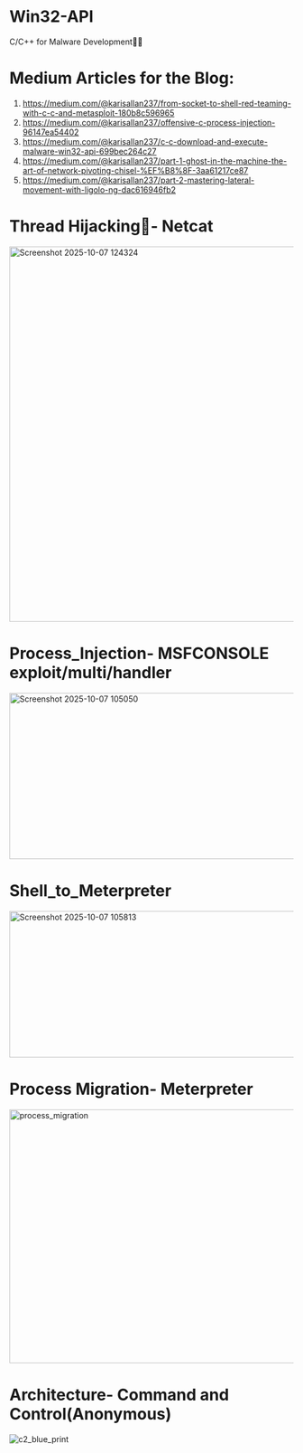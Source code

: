 # Win32-API
C/C++ for Malware Development🏴‍☠️

# Medium Articles for the Blog:

1. https://medium.com/@karisallan237/from-socket-to-shell-red-teaming-with-c-c-and-metasploit-180b8c596965
2. https://medium.com/@karisallan237/offensive-c-process-injection-96147ea54402
3. https://medium.com/@karisallan237/c-c-download-and-execute-malware-win32-api-699bec264c27
4. https://medium.com/@karisallan237/part-1-ghost-in-the-machine-the-art-of-network-pivoting-chisel-%EF%B8%8F-3aa61217ce87
5. https://medium.com/@karisallan237/part-2-mastering-lateral-movement-with-ligolo-ng-dac616946fb2

# Thread Hijacking🥶- Netcat
<img width="1274" height="664" alt="Screenshot 2025-10-07 124324" src="https://github.com/user-attachments/assets/7ea0db20-8a8a-4337-81ed-613bdc2522a2" />

# Process_Injection- MSFCONSOLE exploit/multi/handler

<img width="677" height="294" alt="Screenshot 2025-10-07 105050" src="https://github.com/user-attachments/assets/5e7df94e-13ae-4bc1-90c3-9ad43a3028c2" />

# Shell_to_Meterpreter
<img width="651" height="259" alt="Screenshot 2025-10-07 105813" src="https://github.com/user-attachments/assets/69f44424-7151-4db2-8fb6-70e78a15f8c2" />

# Process Migration- Meterpreter
<img width="656" height="449" alt="process_migration" src="https://github.com/user-attachments/assets/92f5c477-f4f5-43da-9188-0efadce53dcf" />

# Architecture- Command and Control(Anonymous)

![c2_blue_print](https://github.com/user-attachments/assets/dbd30aac-4531-4381-b030-b9b052c00264)



